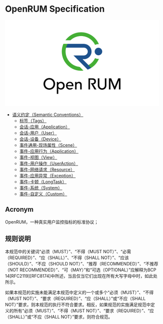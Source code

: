 
# OpenRUM Specification

![OpenRUM Logo](resources/images/logo/open_rum_vertical_logo.png)

- [语义约定（Semantic Conventions）](./semantic_conventions/README.md)
  - [标签（Tags）](./semantic_conventions/tags.md)
  - [会话-应用（Application）](./semantic_conventions/session_application.md)
  - [会话-用户（User）](./semantic_conventions/session_user.md)
  - [会话-设备（Device）](./semantic_conventions/session_device.md)
  - [事件通用-现场属性（Scene）](./semantic_conventions/event_common_scene.md)
  - [事件-应用行为（Application）](./semantic_conventions/event_application.md)
  - [事件-视图（View）](./semantic_conventions/event_view.md)
  - [事件-用户操作（UserAction）](./semantic_conventions/event_user_action.md)
  - [事件-网络请求（Resource）](./semantic_conventions/event_resource.md)
  - [事件-应用异常（Exception）](./semantic_conventions/event_exception.md)
  - [事件-卡顿（LongTask）](./semantic_conventions/event_long_task.md)
  - [事件-系统（System）](./semantic_conventions/event_system.md)
  - [事件-自定义（Custom）](./semantic_conventions/event_custom.md)
  

## Acronym

OpenRUM，一种真实用户监控指标的标准协议；

## 规则说明

本规范中的关键词“必须（MUST）”、“不得（MUST NOT）”、“必需（REQUIRED）”、“应（SHALL）”、“不得（SHALL NOT）”、“应该（SHOULD）”、“不应（SHOULD NOT）”、“推荐（RECOMMENDED）”、“不推荐（NOT RECOMMENDED）”、“可（MAY）”和“可选（OPTIONAL）”应解释为BCP 14[RFC2119][RFC8174]中所述，当且仅当它们出现在所有大写字母中时，如此处所示。

如果本规范的实施未能满足本规范中定义的一个或多个“必须（MUST）”、“不得（MUST NOT）”、“要求（REQUIRED）”、“应（SHALL）”或“不应（SHALL NOT）”要求，则本规范的执行不符合要求。相反，如果规范的实施满足规范中定义的所有“必须（MUST）”、“不得（MUST NOT）”、“要求（REQUIRED）”、“应（SHALL）”或“不应（SHALL NOT）”要求，则符合规范。
